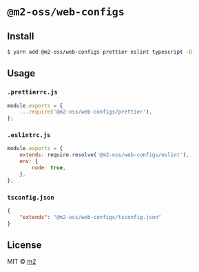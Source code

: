 # `@m2-oss/web-configs`

## Install

```sh
$ yarn add @m2-oss/web-configs prettier eslint typescript -D
```

## Usage

### `.prettierrc.js`

```js
module.exports = {
    ...require('@m2-oss/web-configs/prettier'),
};
```

### `.eslintrc.js`

```js
module.exports = {
    extends: require.resolve('@m2-oss/web-configs/eslint'),
    env: {
        node: true,
    },
};

```

### `tsconfig.json`

```json
{
    "extends": "@m2-oss/web-configs/tsconfig.json"
}
```

## License

MIT © [m2](https://m2.ru)
